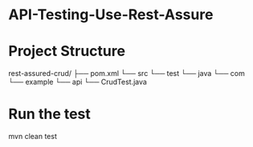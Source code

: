 # API-Testing-Use-Rest-Assure
# Project Structure
rest-assured-crud/
├── pom.xml
└── src
    └── test
        └── java
            └── com
                └── example
                    └── api
                        └── CrudTest.java
# Run the test
mvn clean test
